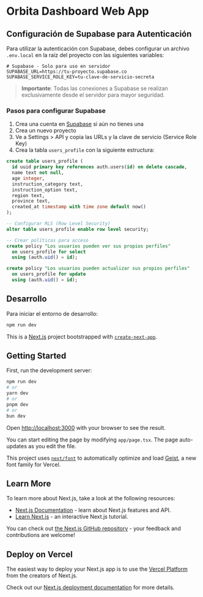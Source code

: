 # Orbita Dashboard Web App

## Configuración de Supabase para Autenticación

Para utilizar la autenticación con Supabase, debes configurar un archivo `.env.local` en la raíz del proyecto con las siguientes variables:

```
# Supabase - Solo para uso en servidor
SUPABASE_URL=https://tu-proyecto.supabase.co
SUPABASE_SERVICE_ROLE_KEY=tu-clave-de-servicio-secreta
```

> **Importante**: Todas las conexiones a Supabase se realizan exclusivamente desde el servidor para mayor seguridad.

### Pasos para configurar Supabase

1. Crea una cuenta en [Supabase](https://supabase.com) si aún no tienes una
2. Crea un nuevo proyecto
3. Ve a Settings > API y copia las URLs y la clave de servicio (Service Role Key)
4. Crea la tabla `users_profile` con la siguiente estructura:

```sql
create table users_profile (
  id uuid primary key references auth.users(id) on delete cascade,
  name text not null,
  age integer,
  instruction_category text,
  instruction_option text,
  region text,
  province text,
  created_at timestamp with time zone default now()
);

-- Configurar RLS (Row Level Security)
alter table users_profile enable row level security;

-- Crear políticas para acceso
create policy "Los usuarios pueden ver sus propios perfiles"
  on users_profile for select
  using (auth.uid() = id);

create policy "Los usuarios pueden actualizar sus propios perfiles"
  on users_profile for update
  using (auth.uid() = id);
```

## Desarrollo

Para iniciar el entorno de desarrollo:

```bash
npm run dev
```

This is a [Next.js](https://nextjs.org) project bootstrapped with [`create-next-app`](https://nextjs.org/docs/app/api-reference/cli/create-next-app).

## Getting Started

First, run the development server:

```bash
npm run dev
# or
yarn dev
# or
pnpm dev
# or
bun dev
```

Open [http://localhost:3000](http://localhost:3000) with your browser to see the result.

You can start editing the page by modifying `app/page.tsx`. The page auto-updates as you edit the file.

This project uses [`next/font`](https://nextjs.org/docs/app/building-your-application/optimizing/fonts) to automatically optimize and load [Geist](https://vercel.com/font), a new font family for Vercel.

## Learn More

To learn more about Next.js, take a look at the following resources:

- [Next.js Documentation](https://nextjs.org/docs) - learn about Next.js features and API.
- [Learn Next.js](https://nextjs.org/learn) - an interactive Next.js tutorial.

You can check out [the Next.js GitHub repository](https://github.com/vercel/next.js) - your feedback and contributions are welcome!

## Deploy on Vercel

The easiest way to deploy your Next.js app is to use the [Vercel Platform](https://vercel.com/new?utm_medium=default-template&filter=next.js&utm_source=create-next-app&utm_campaign=create-next-app-readme) from the creators of Next.js.

Check out our [Next.js deployment documentation](https://nextjs.org/docs/app/building-your-application/deploying) for more details.
